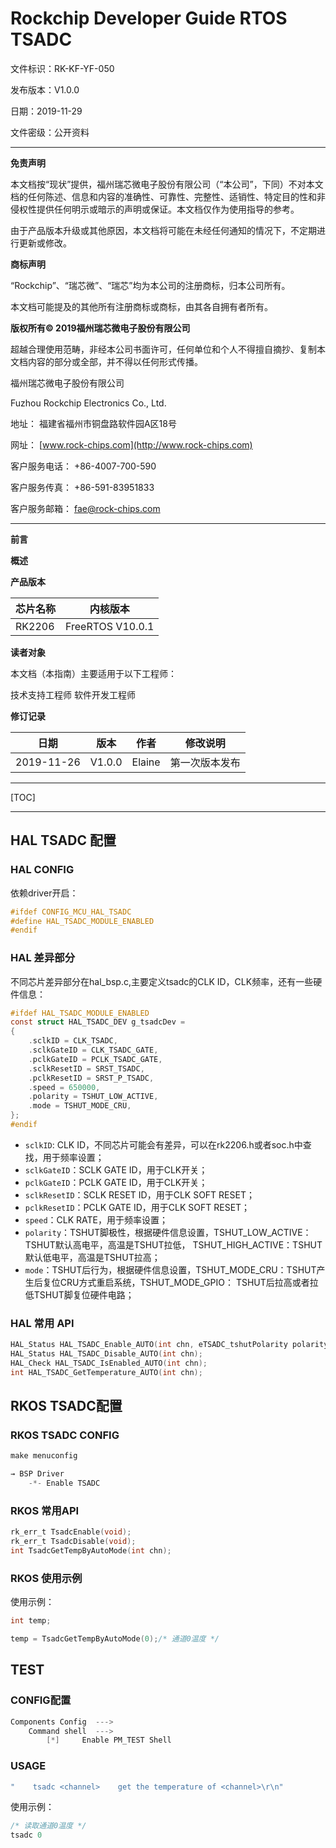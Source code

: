 # Rockchip Developer Guide RTOS TSADC

文件标识：RK-KF-YF-050

发布版本：V1.0.0

日期：2019-11-29

文件密级：公开资料

---

**免责声明**

本文档按“现状”提供，福州瑞芯微电子股份有限公司（“本公司”，下同）不对本文档的任何陈述、信息和内容的准确性、可靠性、完整性、适销性、特定目的性和非侵权性提供任何明示或暗示的声明或保证。本文档仅作为使用指导的参考。

由于产品版本升级或其他原因，本文档将可能在未经任何通知的情况下，不定期进行更新或修改。

**商标声明**

“Rockchip”、“瑞芯微”、“瑞芯”均为本公司的注册商标，归本公司所有。

本文档可能提及的其他所有注册商标或商标，由其各自拥有者所有。

**版权所有© 2019福州瑞芯微电子股份有限公司**

超越合理使用范畴，非经本公司书面许可，任何单位和个人不得擅自摘抄、复制本文档内容的部分或全部，并不得以任何形式传播。

福州瑞芯微电子股份有限公司

Fuzhou Rockchip Electronics Co., Ltd.

地址：     福建省福州市铜盘路软件园A区18号

网址：     [www.rock-chips.com](http://www.rock-chips.com)

客户服务电话： +86-4007-700-590

客户服务传真： +86-591-83951833

客户服务邮箱： [fae@rock-chips.com](mailto:fae@rock-chips.com)

---

**前言**

**概述**

**产品版本**

| **芯片名称** | **内核版本**    |
| ------------ | --------------- |
| RK2206       | FreeRTOS V10.0.1 |

**读者对象**

本文档（本指南）主要适用于以下工程师：

技术支持工程师
软件开发工程师

**修订记录**

| **日期**   | **版本** | **作者** | **修改说明**       |
| ---------- | -------- | -------- | ------------------ |
| 2019-11-26 | V1.0.0   | Elaine   | 第一次版本发布     |

---

[TOC]

---

## HAL TSADC 配置

### HAL CONFIG

依赖driver开启：

```c
#ifdef CONFIG_MCU_HAL_TSADC
#define HAL_TSADC_MODULE_ENABLED
#endif
```

### HAL 差异部分

不同芯片差异部分在hal_bsp.c,主要定义tsadc的CLK ID，CLK频率，还有一些硬件信息：

```c
#ifdef HAL_TSADC_MODULE_ENABLED
const struct HAL_TSADC_DEV g_tsadcDev =
{
    .sclkID = CLK_TSADC,
    .sclkGateID = CLK_TSADC_GATE,
    .pclkGateID = PCLK_TSADC_GATE,
    .sclkResetID = SRST_TSADC,
    .pclkResetID = SRST_P_TSADC,
    .speed = 650000,
    .polarity = TSHUT_LOW_ACTIVE,
    .mode = TSHUT_MODE_CRU,
};
#endif
```

- `sclkID`: CLK ID，不同芯片可能会有差异，可以在rk2206.h或者soc.h中查找，用于频率设置；
- `sclkGateID`：SCLK GATE ID，用于CLK开关；
- `pclkGateID`：PCLK GATE ID，用于CLK开关；
- `sclkResetID`：SCLK RESET ID，用于CLK SOFT RESET；
- `pclkResetID`：PCLK GATE ID，用于CLK SOFT RESET；
- `speed`：CLK RATE，用于频率设置；
- `polarity`：TSHUT脚极性，根据硬件信息设置，TSHUT_LOW_ACTIVE：TSHUT默认高电平，高温是TSHUT拉低， TSHUT_HIGH_ACTIVE：TSHUT默认低电平，高温是TSHUT拉高；
- `mode`：TSHUT后行为，根据硬件信息设置，TSHUT_MODE_CRU：TSHUT产生后复位CRU方式重启系统，TSHUT_MODE_GPIO： TSHUT后拉高或者拉低TSHUT脚复位硬件电路；

### HAL 常用 API

```c
HAL_Status HAL_TSADC_Enable_AUTO(int chn, eTSADC_tshutPolarity polarity, eTSADC_tshutMode mode);
HAL_Status HAL_TSADC_Disable_AUTO(int chn);
HAL_Check HAL_TSADC_IsEnabled_AUTO(int chn);
int HAL_TSADC_GetTemperature_AUTO(int chn);
```

## RKOS TSADC配置

### RKOS TSADC CONFIG

```c
make menuconfig

→ BSP Driver
	-*- Enable TSADC
```

### RKOS 常用API

```c
rk_err_t TsadcEnable(void);
rk_err_t TsadcDisable(void);
int TsadcGetTempByAutoMode(int chn);
```

### RKOS 使用示例

使用示例：

```c
int temp;

temp = TsadcGetTempByAutoMode(0);/* 通道0温度 */
```

## TEST

### CONFIG配置

```c
Components Config  --->
    Command shell  --->
        [*]     Enable PM_TEST Shell
```

### USAGE

```c
"    tsadc <channel>    get the temperature of <channel>\r\n"
```

使用示例：

```c
/* 读取通道0温度 */
tsadc 0
```

